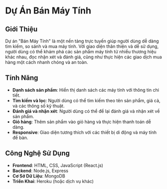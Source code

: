 # Dự Án Bán Máy Tính

## Giới Thiệu

Dự án "Bán Máy Tính" là một nền tảng trực tuyến giúp người dùng dễ dàng tìm kiếm, so sánh và mua máy tính. Với giao diện thân thiện và dễ sử dụng, người dùng có thể khám phá các sản phẩm máy tính từ nhiều thương hiệu khác nhau, đọc nhận xét và đánh giá, cũng như thực hiện các giao dịch mua hàng một cách nhanh chóng và an toàn.

## Tính Năng

- **Danh sách sản phẩm**: Hiển thị danh sách các máy tính với thông tin chi tiết.
- **Tìm kiếm và lọc**: Người dùng có thể tìm kiếm theo tên sản phẩm, giá cả, và các thông số kỹ thuật.
- **Đánh giá và nhận xét**: Người dùng có thể để lại đánh giá và nhận xét về sản phẩm.
- **Giỏ hàng**: Thêm sản phẩm vào giỏ hàng và thực hiện thanh toán dễ dàng.
- **Responsive**: Giao diện tương thích với các thiết bị di động và máy tính để bàn.

## Công Nghệ Sử Dụng

- **Frontend**: HTML, CSS, JavaScript (React.js)
- **Backend**: Node.js, Express
- **Cơ Sở Dữ Liệu**: MongoDB
- **Triển Khai**: Heroku (hoặc dịch vụ khác)

